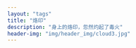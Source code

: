 ```yaml
---
layout: "tags"
title: "烙印"
description: "身上的烙印，忽然灼起了毒火"
header-img: "img/header_img/cloud3.jpg"
---
```

